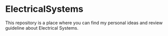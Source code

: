 # ElectricalSystems
This repository is a place where you can find my personal ideas and review guideline about Electrical Systems.

